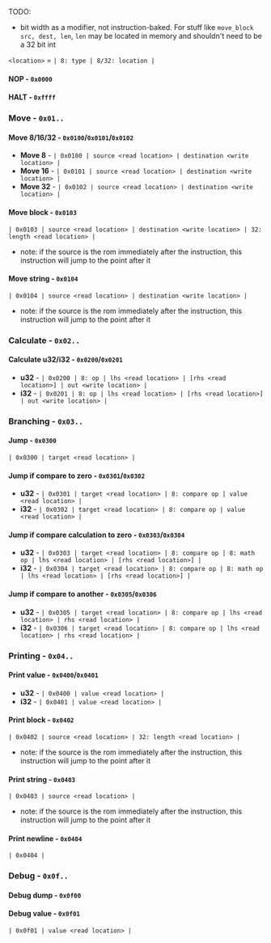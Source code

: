TODO:
- bit width as a modifier, not instruction-baked. For stuff like `move_block src, dest, len`, `len` may be located in memory and shouldn't need to be a 32 bit int

`<location>` = `| 8: type | 8/32: location |`

#### NOP - `0x0000`
#### HALT - `0xffff`

### Move - `0x01..`

#### Move 8/16/32 - `0x0100`/`0x0101`/`0x0102`
- **Move 8** - `| 0x0100 | source <read location> | destination <write location> |`
- **Move 16** - `| 0x0101 | source <read location> | destination <write location> |`
- **Move 32** - `| 0x0102 | source <read location> | destination <write location> |`

#### Move block - `0x0103`
`| 0x0103 | source <read location> | destination <write location> | 32: length <read location> |`
- note: if the source is the rom immediately after the instruction, this instruction will jump to the point after it

#### Move string - `0x0104`
`| 0x0104 | source <read location> | destination <write location> |`
- note: if the source is the rom immediately after the instruction, this instruction will jump to the point after it

### Calculate - `0x02..`

#### Calculate u32/i32 - `0x0200`/`0x0201`
- **u32** - `| 0x0200 | 8: op | lhs <read location> | [rhs <read location>] | out <write location> |`
- **i32** - `| 0x0201 | 8: op | lhs <read location> | [rhs <read location>] | out <write location> |`

### Branching - `0x03..`

#### Jump - `0x0300`
`| 0x0300 | target <read location> |`

#### Jump if compare to zero - `0x0301`/`0x0302`
- **u32** - `| 0x0301 | target <read location> | 8: compare op | value <read location> |`
- **i32** - `| 0x0302 | target <read location> | 8: compare op | value <read location> |`

#### Jump if compare calculation to zero - `0x0303`/`0x0304`
- **u32** - `| 0x0303 | target <read location> | 8: compare op | 8: math op | lhs <read location> | [rhs <read location>] |`
- **i32** - `| 0x0304 | target <read location> | 8: compare op | 8: math op | lhs <read location> | [rhs <read location>] |`

#### Jump if compare to another - `0x0305`/`0x0306`
- **u32** - `| 0x0305 | target <read location> | 8: compare op | lhs <read location> | rhs <read location> |`
- **i32** - `| 0x0306 | target <read location> | 8: compare op | lhs <read location> | rhs <read location> |`

### Printing - `0x04..`

#### Print value - `0x0400`/`0x0401`
- **u32** - `| 0x0400 | value <read location> |`
- **i32** - `| 0x0401 | value <read location> |`

#### Print block - `0x0402`
`| 0x0402 | source <read location> | 32: length <read location> |`
- note: if the source is the rom immediately after the instruction, this instruction will jump to the point after it

#### Print string - `0x0403`
`| 0x0403 | source <read location> |`
- note: if the source is the rom immediately after the instruction, this instruction will jump to the point after it

#### Print newline - `0x0404`
`| 0x0404 |`

### Debug - `0x0f..`

#### Debug dump - `0x0f00`

#### Debug value - `0x0f01`
`| 0x0f01 | value <read location> |`

